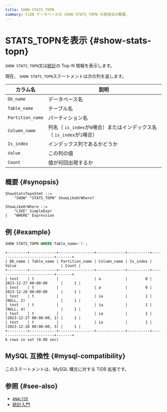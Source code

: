 ```yaml
---
title: SHOW STATS_TOPN
summary: TiDB データベースの SHOW STATS_TOPN の使用法の概要。
---
```


# STATS_TOPNを表示 {#show-stats-topn}

`SHOW STATS_TOPN`文は[統計](/statistics.md)の Top-N 情報を表示します。

現在、 `SHOW STATS_TOPN`ステートメントは次の列を返します。

| カラム名             | 説明                                                 |
| ---------------- | -------------------------------------------------- |
| `Db_name`        | データベース名                                            |
| `Table_name`     | テーブル名                                              |
| `Partition_name` | パーティション名                                           |
| `Column_name`    | 列名（ `is_index`が`0`場合）またはインデックス名（ `is_index`が`1`場合） |
| `Is_index`       | インデックス列であるかどうか                                     |
| `Value`          | この列の値                                              |
| `Count`          | 値が何回出現するか                                          |

## 概要 {#synopsis}

```ebnf+diagram
ShowStatsTopnStmt ::=
    "SHOW" "STATS_TOPN" ShowLikeOrWhere?

ShowLikeOrWhere ::=
    "LIKE" SimpleExpr
|   "WHERE" Expression
```

## 例 {#example}

```sql
SHOW STATS_TOPN WHERE Table_name='t';
```

    +---------+------------+----------------+-------------+----------+--------------------------+-------+
    | Db_name | Table_name | Partition_name | Column_name | Is_index | Value                    | Count |
    +---------+------------+----------------+-------------+----------+--------------------------+-------+
    | test    | t          |                | a           |        0 | 2023-12-27 00:00:00      |     1 |
    | test    | t          |                | a           |        0 | 2023-12-28 00:00:00      |     1 |
    | test    | t          |                | ia          |        1 | (NULL, 2)                |     1 |
    | test    | t          |                | ia          |        1 | (NULL, 4)                |     1 |
    | test    | t          |                | ia          |        1 | (2023-12-27 00:00:00, 1) |     1 |
    | test    | t          |                | ia          |        1 | (2023-12-28 00:00:00, 3) |     1 |
    +---------+------------+----------------+-------------+----------+--------------------------+-------+
    6 rows in set (0.00 sec)

## MySQL 互換性 {#mysql-compatibility}

このステートメントは、MySQL 構文に対する TiDB 拡張です。

## 参照 {#see-also}

-   [`ANALYZE`](/sql-statements/sql-statement-analyze-table.md)
-   [統計入門](/statistics.md)
